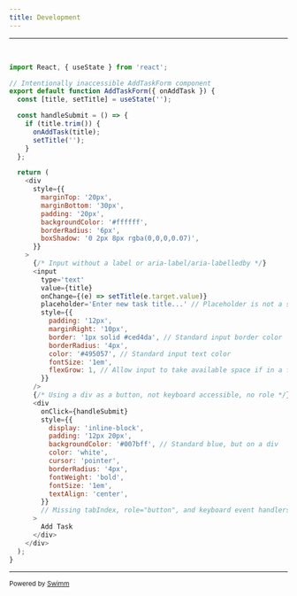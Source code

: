 ```yaml
---
title: Development
---
```

<SwmSnippet path="/client/components/AddTaskForm.jsx" line="1">

---

&nbsp;

```javascript
import React, { useState } from 'react';

// Intentionally inaccessible AddTaskForm component
export default function AddTaskForm({ onAddTask }) {
  const [title, setTitle] = useState('');

  const handleSubmit = () => {
    if (title.trim()) {
      onAddTask(title);
      setTitle('');
    }
  };

  return (
    <div
      style={{
        marginTop: '20px',
        marginBottom: '30px',
        padding: '20px',
        backgroundColor: '#ffffff',
        borderRadius: '6px',
        boxShadow: '0 2px 8px rgba(0,0,0,0.07)',
      }}
    >
      {/* Input without a label or aria-label/aria-labelledby */}
      <input
        type='text'
        value={title}
        onChange={(e) => setTitle(e.target.value)}
        placeholder='Enter new task title...' // Placeholder is not a substitute for a label
        style={{
          padding: '12px',
          marginRight: '10px',
          border: '1px solid #ced4da', // Standard input border color
          borderRadius: '4px',
          color: '#495057', // Standard input text color
          fontSize: '1em',
          flexGrow: 1, // Allow input to take available space if in a flex container
        }}
      />
      {/* Using a div as a button, not keyboard accessible, no role */}
      <div
        onClick={handleSubmit}
        style={{
          display: 'inline-block',
          padding: '12px 20px',
          backgroundColor: '#007bff', // Standard blue, but on a div
          color: 'white',
          cursor: 'pointer',
          borderRadius: '4px',
          fontWeight: 'bold',
          fontSize: '1em',
          textAlign: 'center',
        }}
        // Missing tabIndex, role="button", and keyboard event handlers (onKeyPress)
      >
        Add Task
      </div>
    </div>
  );
}

```

---

</SwmSnippet>

<SwmMeta version="3.0.0" repo-id="Z2l0aHViJTNBJTNBYWNjZXNzYmlsaXR5LWNpLWNkLWRlbW8lM0ElM0FtYXlhc2hhdmlu" repo-name="accessbility-ci-cd-demo"><sup>Powered by [Swimm](https://app.swimm.io/)</sup></SwmMeta>
